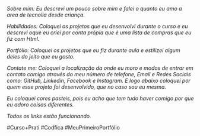 _Sobre mim:  Eu descrevi um pouco sobre mim   e falei o quanto eu amo a area de tecnolia desde criança._

_Habilidades: Coloquei os projetos que eu desenvolvi durante o curso  e eu descrevi  oque eu criei por conta própia que é uma lista de compras que eu fiz com Html._

_Portfólio: Coloquei  os projetos que eu fiz durante aula  e estilizei algum deles do jeito que eu gosto._

_Contate me:  Coloquei  a localização da onde eu moro e modos de entrar em contato comigo através do meu número de telefone, Email e Redes Sociais como: GitHub, Linkedin, Facebook e Instagram. E logo abaixo coloquei  por quem esse projeto foi desenvolvido, que no caso sou eu mesma._

_Eu coloquei cores pasteis, pois eu acho que tem tudo haver comigo por que eu adoro coisas  diferentes._

_Todos os links estão funcionando._

#Curso+Prati #Codfica #MeuPrimeiroPortfólio
